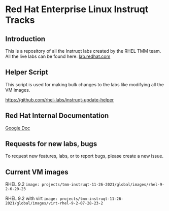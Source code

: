 # Red Hat Enterprise Linux Instruqt Tracks

## Introduction

This is a repository of all the Instruqt labs created by the RHEL TMM team. All the live labs can be found here:
[lab.redhat.com](https://lab.redhat.com)

## Helper Script

This script is used for making bulk changes to the labs like modifying all the VM images.

<https://github.com/rhel-labs/instruqt-update-helper>

## Red Hat Internal Documentation

[Google Doc](https://docs.google.com/document/d/1WozkbDSJD7L850HAfIrQw7ifXuJlm-hDzU7-CCe6S7Q/edit#heading=h.pi65ypczlg9y)

## Requests for new labs, bugs

To request new features, labs, or to report bugs, please create a new issue.

## Current VM images

RHEL 9.2
`image: projects/tmm-instruqt-11-26-2021/global/images/rhel-9-2-6-20-23`

RHEL 9.2 with virt
`image: projects/tmm-instruqt-11-26-2021/global/images/virt-rhel-9-2-07-28-23-2`
